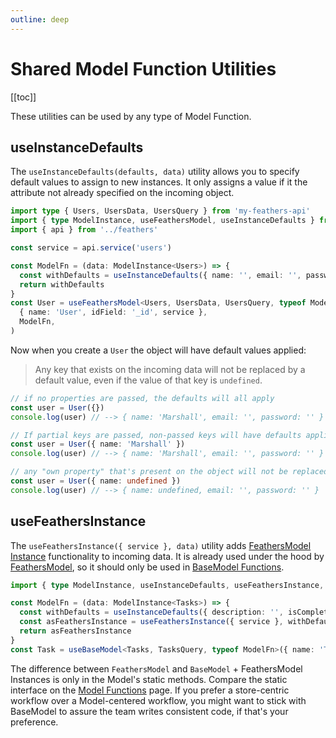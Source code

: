 ```yaml
---
outline: deep
---
```


<script setup>
import Badge from '../components/Badge.vue'
import BlockQuote from '../components/BlockQuote.vue'
</script>

# Shared Model Function Utilities

[[toc]]

These utilities can be used by any type of Model Function.

## useInstanceDefaults

The `useInstanceDefaults(defaults, data)` utility allows you to specify default values to assign to new instances. It
only assigns a value if it the attribute not already specified on the incoming object.

```ts
import type { Users, UsersData, UsersQuery } from 'my-feathers-api'
import { type ModelInstance, useFeathersModel, useInstanceDefaults } from 'feathers-pinia'
import { api } from '../feathers'

const service = api.service('users')

const ModelFn = (data: ModelInstance<Users>) => {
  const withDefaults = useInstanceDefaults({ name: '', email: '', password: '' }, data)
  return withDefaults
}
const User = useFeathersModel<Users, UsersData, UsersQuery, typeof ModelFn>(
  { name: 'User', idField: '_id', service },
  ModelFn,
)
```

Now when you create a `User` the object will have default values applied:

<BlockQuote label="note" type="warning">

Any key that exists on the incoming data will not be replaced by a default value, even if the value of that key is
`undefined`.

</BlockQuote>

```ts
// if no properties are passed, the defaults will all apply
const user = User({})
console.log(user) // --> { name: 'Marshall', email: '', password: '' }

// If partial keys are passed, non-passed keys will have defaults applied.
const user = User({ name: 'Marshall' })
console.log(user) // --> { name: 'Marshall', email: '', password: '' }

// any "own property" that's present on the object will not be replaced by a default value, even `undefined` values.
const user = User({ name: undefined })
console.log(user) // --> { name: undefined, email: '', password: '' }
```

## useFeathersInstance

The `useFeathersInstance({ service }, data)` utility adds [FeathersModel Instance](/guide/use-feathers-model-instances)
functionality to incoming data. It is already used under the hood by [FeathersModel](/guide/use-feathers-model), so it
should only be used in [BaseModel Functions](/guide/use-base-model).

```ts
import { type ModelInstance, useInstanceDefaults, useFeathersInstance, useBaseModel } from 'feathers-pinia'

const ModelFn = (data: ModelInstance<Tasks>) => {
  const withDefaults = useInstanceDefaults({ description: '', isComplete: false }, data)
  const asFeathersInstance = useFeathersInstance({ service }, withDefaults)
  return asFeathersInstance
}
const Task = useBaseModel<Tasks, TasksQuery, typeof ModelFn>({ name: 'Task', idField: '_id' }, ModelFn)
```

The difference between `FeathersModel` and `BaseModel` + FeathersModel Instances is only in the Model's static methods.
Compare the static interface on the [Model Functions](/guide/model-functions#compare-static-properties) page. If
you prefer a store-centric workflow over a Model-centered workflow, you might want to stick with BaseModel to assure the
team writes consistent code, if that's your preference.
